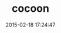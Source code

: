 ---
layout: post
title:  "cocoon"
repo:   "nathanvda/cocoon"
date:   2015-02-18 17:24:47
gemurl: http://github.com/nathanvda/cocoon
---